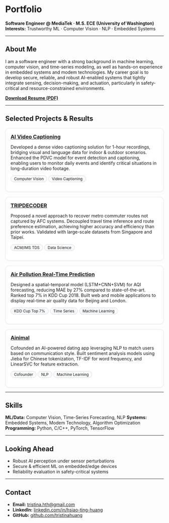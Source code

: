 # Portfolio

**Software Engineer @ MediaTek · M.S. ECE (University of Washington)**  
**Interests:** Trustworthy ML · Computer Vision · NLP · Embedded Systems

---

## About Me
I am a software engineer with a strong background in machine learning, computer vision, and time-series modeling, as well as hands-on experience in embedded systems and modem technologies. My career goal is to develop secure, reliable, and robust AI-enabled systems that tightly integrate sensing, decision-making, and actuation, particularly in safety-critical and resource-constrained environments.

[**Download Resume (PDF)**](assets/resume.pdf)

---

## Selected Projects & Results

<div class="cards">

  <div class="card">
    <h3><a href="https://www.engr.washington.edu/industry/capstone-projects/2021-2022/wyze-labs-inc/ai-video-captioning">AI Video Captioning</a></h3>
    <p>Developed a dense video captioning solution for 1-hour recordings, bridging visual and language data for indoor & outdoor scenarios. Enhanced the PDVC model for event detection and captioning, enabling users to monitor daily events and identify critical situations in long-duration video footage.</p>
    <p><span class="badge">Computer Vision</span> <span class="badge">Video Captioning</span></p>
  </div>

  <div class="card">
    <h3><a href="https://dl.acm.org/doi/10.1145/3430768">TRIPDECODER</a></h3>
    <p>Proposed a novel approach to recover metro commuter routes not captured by AFC systems. Decoupled travel time inference and route preference estimation, achieving higher accuracy and efficiency than prior works. Validated with large-scale datasets from Singapore and Taipei.</p>
    <p><span class="badge">ACM/IMS TDS</span> <span class="badge">Data Science</span></p>
  </div>

  <div class="card">
    <h3><a href="https://www.youtube.com/watch?v=YDNhHdcCuw4">Air Pollution Real-Time Prediction</a></h3>
    <p>Designed a spatial-temporal model (LSTM+CNN+SVM) for AQI forecasting, reducing MAE by 27% compared to state-of-the-art. Ranked top 7% in KDD Cup 2018. Built web and mobile applications to display real-time air quality data for Beijing and London.</p>
    <p><span class="badge">KDD Cup Top 7%</span> <span class="badge">Time Series</span> <span class="badge">Machine Learning</span></p>
  </div>

  <div class="card">
    <h3><a href="https://official.ainimal.io/#/">Ainimal</a></h3>
    <p>Cofounded an AI-powered dating app leveraging NLP to match users based on communication style. Built sentiment analysis models using Jieba for Chinese tokenization, TF-IDF for word frequency, and LinearSVC for feature extraction.</p>
    <p><span class="badge">Cofounder</span> <span class="badge">NLP</span> <span class="badge">Machine Learning</span></p>
  </div>

</div>

---

## Skills
**ML/Data:** Computer Vision, Time-Series Forecasting, NLP 
**Systems:** Embedded Systems, Modem Technology, Algorithm Optimization  
**Programming:** Python, C/C++, PyTorch, TensorFlow

---

## Looking Ahead
- Robust AI perception under sensor perturbations  
- Secure & efficient ML on embedded/edge devices  
- Reliability evaluation in safety-critical systems

---

## Contact
- **Email:** <a href="mailto:tristina.hth@gmail.com">tristina.hth@gmail.com</a>  
- **LinkedIn:** <a href="https://www.linkedin.com/in/hsiao-ting-huang">linkedin.com/in/hsiao-ting-huang</a>   
- **GitHub:** <a href="https://github.com/tristinahuang">github.com/tristinahuang</a>

<style>
  .cards{
    display: grid;
    grid-template-columns: repeat(auto-fit, minmax(260px, 1fr));
    gap: 16px;
    margin: 12px 0 4px 0;
  }
  .card{
    border: 1px solid #e5e7eb;
    border-radius: 12px;
    padding: 16px;
    background: #fff;
    box-shadow: 0 1px 3px rgba(0,0,0,.06);
  }
  .card h3{ margin-top: 0; margin-bottom: 8px; }
  .badge{
    display: inline-block;
    font-size: 12px;
    padding: 2px 10px;
    border: 1px solid #d1d5db;
    border-radius: 999px;
    background: #f9fafb;
  }
</style>
